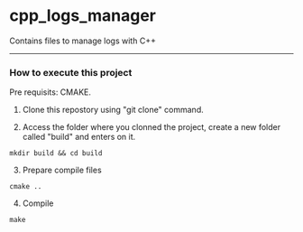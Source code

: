 # cpp_logs_manager
Contains files to manage logs with C++

---
 
### How to execute this project

Pre requisits: CMAKE.

1. Clone this repostory using "git clone" command.

2. Access the folder where you clonned the project, create a new folder called "build" and enters on it.

```
mkdir build && cd build
```

3. Prepare compile files

```
cmake ..
```

4. Compile

```
make
```
